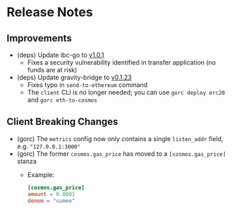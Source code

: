 # Release Notes

## Improvements

- (deps) Update ibc-go to [v1.0.1](https://github.com/cosmos/ibc-go/releases/tag/v1.0.1)
  - Fixes a security vulnerability identified in transfer application (no funds are at risk)
- (deps) Update gravity-bridge to [v0.1.23](https://github.com/PeggyJV/gravity-bridge/releases/tag/v0.1.23)
  - Fixes typo in `send-to-ethereum` command
  - The `client` CLI is no longer needed; you can use `gorc deploy erc20` and `gorc eth-to-cosmos`

## Client Breaking Changes

- (gorc) The `metrics` config now only contains a single `listen_addr` field, e.g. `"127.0.0.1:3000"`
- (gorc) The former `cosmos.gas_price` has moved to a `[cosmos.gas_price]` stanza
  - Example:

    ```toml
    [cosmos.gas_price]
    amount = 0.0001
    denom = "uumee"
    ```
